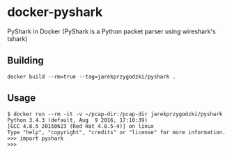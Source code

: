 # docker-pyshark

PyShark in Docker (PyShark is a Python packet parser using wireshark's tshark)

## Building

```
docker build --rm=true --tag=jarekprzygodzki/pyshark .
```

## Usage

```
$ docker run --rm -it -v ~/pcap-dir:/pcap-dir jarekprzygodzki/pyshark
Python 3.4.3 (default, Aug  9 2016, 17:10:39)
[GCC 4.8.5 20150623 (Red Hat 4.8.5-4)] on linux
Type "help", "copyright", "credits" or "license" for more information.
>>> import pyshark
>>>
```
